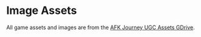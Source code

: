 # Image Assets

All game assets and images are from the [AFK Journey UGC Assets GDrive](https://bit.ly/ccprogramassets).
